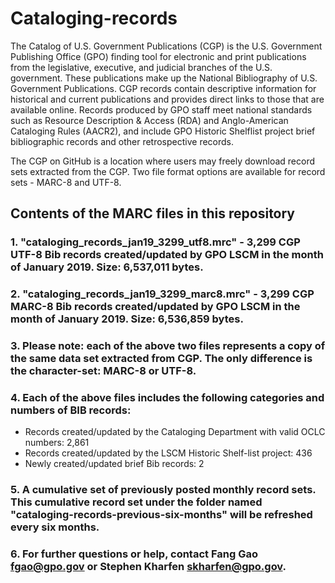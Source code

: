 # Cataloging-records
The Catalog of U.S. Government Publications (CGP) is the U.S. Government Publishing Office (GPO) finding tool for electronic and print publications from the legislative, executive, and judicial branches of the U.S. government. These publications make up the National Bibliography of U.S. Government Publications. CGP records contain descriptive information for historical and current publications and provides direct links to those that are available online. Records produced by GPO staff meet national standards such as Resource Description & Access (RDA) and Anglo-American Cataloging Rules (AACR2), and include GPO Historic Shelflist project brief bibliographic records and other retrospective records. 

The CGP on GitHub is a location where users may freely download record sets extracted from the CGP. Two file format options are available for record sets - MARC-8 and UTF-8.

## Contents of the MARC files in this repository
###  1. "cataloging_records_jan19_3299_utf8.mrc" - 3,299 CGP UTF-8 Bib records created/updated by GPO LSCM in the month of January 2019. Size: 6,537,011 bytes.
###  2. "cataloging_records_jan19_3299_marc8.mrc" - 3,299 CGP MARC-8 Bib records created/updated by GPO LSCM in the month of January 2019. Size: 6,536,859 bytes.
###  3. Please note: each of the above two files represents a copy of the same data set extracted from CGP. The only difference is the character-set: MARC-8 or UTF-8.
###  4. Each of the above files includes the following categories and numbers of BIB records:

*  Records created/updated by the Cataloging Department with valid OCLC numbers: 2,861
*  Records created/updated by the LSCM Historic Shelf-list project: 436
*  Newly created/updated brief Bib records:  2

###  5. A cumulative set of previously posted monthly record sets. This cumulative record set under the folder named "cataloging-records-previous-six-months" will be refreshed every six months.
###  6. For further questions or help, contact Fang Gao <fgao@gpo.gov> or Stephen Kharfen <skharfen@gpo.gov>.   


